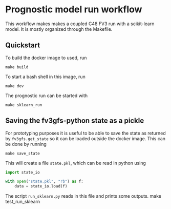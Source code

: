 Prognostic model run workflow
=============================

This workflow makes makes a coupled C48 FV3 run with a scikit-learn model.
It is mostly organized through the Makefile.

Quickstart
----------

To build the docker image to used, run

	make build

To start a bash shell in this image, run

	make dev

The prognostic run can be started with 

	make sklearn_run

Saving the fv3gfs-python state as a pickle
------------------------------------------

For prototyping purposes it is useful to be able to save the state as returned
by `fv3gfs.get_state` so it can be loaded outside the docker image. This can be
done by running

	make save_state

This will create a file `state.pkl`, which can be read in python using 
	
```python
import state_io

with open("state.pkl", "rb") as f:
    data = state_io.load(f)
```

The script `run_sklearn.py` reads in this file and prints some outputs.
    make test_run_sklearn
